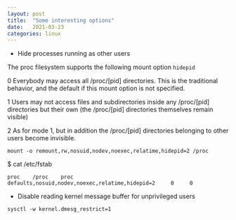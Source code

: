 ```yaml
---
layout: post
title:  "Some interesting options"
date:   2021-03-23
categories: linux
---
```


* Hide processes running as other users

The proc filesystem supports the following mount option `hidepid`

0   Everybody  may access all /proc/[pid] directories.  This is the traditional behavior, and the default if this mount option is not specified.

1   Users may not access files and subdirectories inside any /proc/[pid]  directories  but  their  own  (the /proc/[pid]  directories  themselves  remain  visible)

2   As for mode 1, but in addition the /proc/[pid] directories belonging to other  users  become  invisible.


```
mount -o remount,rw,nosuid,nodev,noexec,relatime,hidepid=2 /proc
```

$ cat /etc/fstab
```
proc    /proc    proc    defaults,nosuid,nodev,noexec,relatime,hidepid=2     0     0
```

* Disable reading kernel message buffer for unprivileged users

```
sysctl -w kernel.dmesg_restrict=1
```
